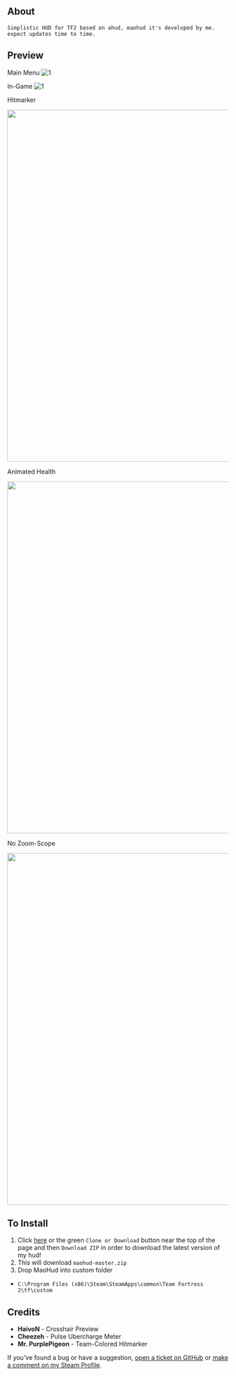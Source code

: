 ## About
```
Simplistic HUD for TF2 based on ahud, maohud it's developed by me. expect updates time to time.
```
## Preview

Main Menu
![1](https://files.catbox.moe/kc6iok.jpg)

In-Game
![1](https://files.catbox.moe/hgb60v.png)

Hitmarker
<p align="center"><img src="https://files.catbox.moe/798x6i.gif" width="800"></p>

Animated Health
<p align="center"><img src="https://files.catbox.moe/1enh9s.gif" width="800"></p>

No Zoom-Scope
<p align="center"><img src="https://files.catbox.moe/m6ll4i.gif" width="800"></p>

## To Install

1. Click [here](https://github.com/darienchiba/maohud/archive/master.zip) or the green `Clone or Download` button near the top of the page and then `Download ZIP` in order to download the latest version of my hud!
2. This will download `maohud-master.zip`
3. Drop MaoHud into custom folder
+ `C:\Program Files (x86)\Steam\SteamApps\common\Team Fortress 2\tf\custom`

## Credits

* **HaivoN** - Crosshair Preview
* **Cheezeh** - Pulse Ubercharge Meter
* **Mr. PurplePigeon** - Team-Colored Hitmarker
 
  
If you've found a bug or have a suggestion, [open a ticket on GitHub](https://github.com/darienchiba/maohud/issues/new) or [make a comment on my Steam Profile](https://steamcommunity.com/id/gusdapperton/).
